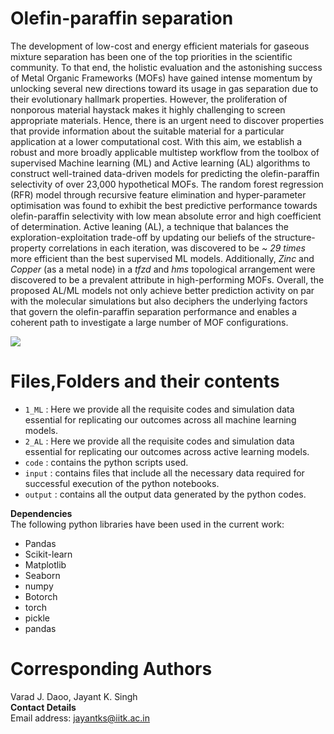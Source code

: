 # Olefin-paraffin separation

The development of low-cost and energy efficient materials for gaseous mixture separation has been one of the top priorities in the scientific community. To that end, the holistic evaluation and the astonishing success of Metal Organic Frameworks (MOFs) have gained intense momentum by unlocking several new directions toward its usage in gas separation due to their evolutionary hallmark properties. However, the proliferation of nonporous material haystack makes it highly challenging to screen appropriate materials. Hence, there is an urgent need to discover properties that provide information about the suitable material for a particular application at a lower computational cost. With this aim, we establish a robust and more broadly applicable multistep workflow from the toolbox of supervised Machine learning (ML) and Active learning (AL) algorithms to construct well-trained data-driven models for predicting the olefin-paraffin selectivity of over 23,000 hypothetical MOFs. The random forest regression (RFR) model through recursive feature elimination and hyper-parameter optimisation was found to exhibit the best predictive performance towards olefin-paraffin selectivity with low mean absolute error and high coefficient of determination. Active leaning (AL), a technique that balances the exploration-exploitation trade-off by updating our beliefs of the structure-property correlations in each iteration, was discovered to be *~ 29 times* more efficient than the best supervised ML models. Additionally, *Zinc* and *Copper* (as a metal node) in a *tfzd* and *hms* topological arrangement were discovered to be a prevalent attribute in high-performing MOFs. Overall, the proposed AL/ML models not only achieve better prediction activity on par with the molecular simulations but also deciphers the underlying factors that govern the olefin-paraffin separation performance and enables a coherent path to investigate a large number of MOF configurations.

<img src=Prescreening.png>

# Files,Folders and their contents

- `1_ML`   : Here we provide all the requisite codes and simulation data essential for replicating our outcomes across all machine learning models.
- `2_AL`   : Here we provide all the requisite codes and simulation data essential for replicating our outcomes across active learning models.
- `code`   : contains the python scripts used.
- `input`  : contains files that include all the necessary data required for successful execution of the python notebooks.
- `output` : contains all the output data generated by the python codes.

**Dependencies** <br>
The following python libraries have been used in the current work:
* Pandas 
* Scikit-learn  
* Matplotlib
* Seaborn
* numpy
* Botorch
* torch
* pickle
* pandas

# Corresponding Authors
Varad J. Daoo, Jayant K. Singh <br>
**Contact Details** <br>
Email address: jayantks@iitk.ac.in <br>




